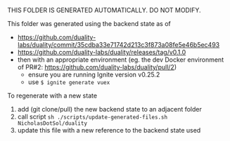THIS FOLDER IS GENERATED AUTOMATICALLY. DO NOT MODIFY.

This folder was generated using the backend state as of
- https://github.com/duality-labs/duality/commit/35cdba33e71742d213c3f873a08fe5e46b5ec493
- https://github.com/duality-labs/duality/releases/tag/v0.1.0
- then with an appropriate environment (eg. the dev Docker environment of PR#2: https://github.com/duality-labs/duality/pull/2)
  - ensure you are running Ignite version v0.25.2
  - use `$ ignite generate vuex`

To regenerate with a new state
1. add (git clone/pull) the new backend state to an adjacent folder
2. call script `sh ./scripts/update-generated-files.sh NicholasDotSol/duality`
3. update this file with a new reference to the backend state used
